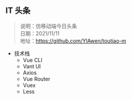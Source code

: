 
## IT 头条

> 说明：仿移动端今日头条
> <br>
> 日期：2021/11/11
> <br>
> 地址：https://github.com/YlAwen/toutiao-m

- 技术栈
  - Vue CLI
  - Vant UI
  - Axios
  - Vue Router
  - Vuex
  - Less
